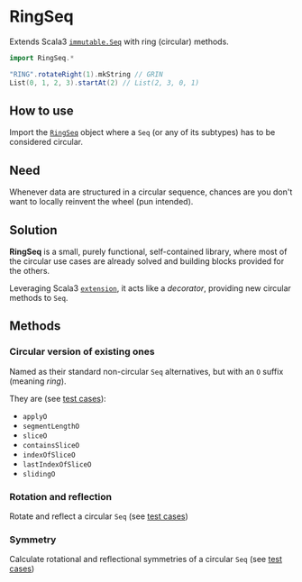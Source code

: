 # **RingSeq**
Extends Scala3 [`immutable.Seq`](https://dotty.epfl.ch/api/scala/collection/immutable/Seq.html) with ring (circular) methods.

```scala
import RingSeq.*

"RING".rotateRight(1).mkString // GRIN
List(0, 1, 2, 3).startAt(2) // List(2, 3, 0, 1)
```

## How to use
Import the [`RingSeq`](/src/main/scala/RingSeq.scala) object
where a `Seq` (or any of its subtypes) has to be considered circular.

## Need
Whenever data are structured in a circular sequence,
chances are you don't want to locally reinvent the wheel (pun intended).

## Solution
**RingSeq** is a small, purely functional, self-contained library,
where most of the circular use cases are already solved
and building blocks provided for the others.

Leveraging Scala3 [`extension`](https://docs.scala-lang.org/scala3/reference/contextual/extension-methods.html),
it acts like a _decorator_, providing new circular methods to `Seq`.

## Methods

### Circular version of existing ones
Named as their standard non-circular `Seq` alternatives,
but with an `O` suffix (meaning _ring_).

They are (see [test cases](/src/test/scala/OMethodsSpec.scala)):
* `applyO`
* `segmentLengthO`
* `sliceO`
* `containsSliceO`
* `indexOfSliceO`
* `lastIndexOfSliceO`
* `slidingO`

### Rotation and reflection
Rotate and reflect a circular `Seq`
(see [test cases](/src/test/scala/RotationsReflectionsSpec.scala))

### Symmetry
Calculate rotational and reflectional symmetries of a circular `Seq`
(see [test cases](/src/test/scala/SymmetriesSpec.scala))

